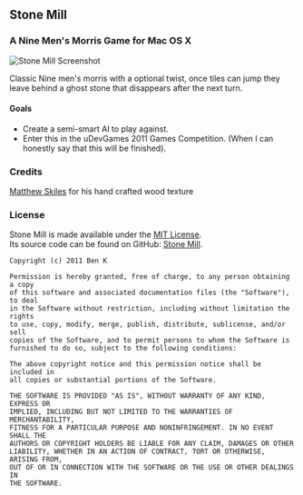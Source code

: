 ## Stone Mill

### A Nine Men's Morris Game for Mac OS X

![Stone Mill Screenshot](http://mcspider.bzextreme.com/files/Stone%20Mill%203.png)
  
Classic Nine men's morris with a optional twist, once tiles can jump they leave behind a ghost stone that disappears after the next turn.
  
#### Goals
  
- Create a semi-smart AI to play against.
- Enter this in the uDevGames 2011 Games Competition. (When I can honestly say that this will be finished).
  
  
### Credits
  
[Matthew Skiles](http://dribbble.com/matthewskiles) for his hand crafted wood texture
  
  
### License
  
Stone Mill is made available under the [MIT License](http://www.opensource.org/licenses/mit-license.html).  
Its source code can be found on GitHub: [Stone Mill](http://github.com/mcspider/Stone-Mill).

	Copyright (c) 2011 Ben K

	Permission is hereby granted, free of charge, to any person obtaining a copy
	of this software and associated documentation files (the "Software"), to deal
	in the Software without restriction, including without limitation the rights
	to use, copy, modify, merge, publish, distribute, sublicense, and/or sell
	copies of the Software, and to permit persons to whom the Software is
	furnished to do so, subject to the following conditions:

	The above copyright notice and this permission notice shall be included in
	all copies or substantial portions of the Software.

	THE SOFTWARE IS PROVIDED "AS IS", WITHOUT WARRANTY OF ANY KIND, EXPRESS OR
	IMPLIED, INCLUDING BUT NOT LIMITED TO THE WARRANTIES OF MERCHANTABILITY,
	FITNESS FOR A PARTICULAR PURPOSE AND NONINFRINGEMENT. IN NO EVENT SHALL THE
	AUTHORS OR COPYRIGHT HOLDERS BE LIABLE FOR ANY CLAIM, DAMAGES OR OTHER
	LIABILITY, WHETHER IN AN ACTION OF CONTRACT, TORT OR OTHERWISE, ARISING FROM,
	OUT OF OR IN CONNECTION WITH THE SOFTWARE OR THE USE OR OTHER DEALINGS IN
	THE SOFTWARE.